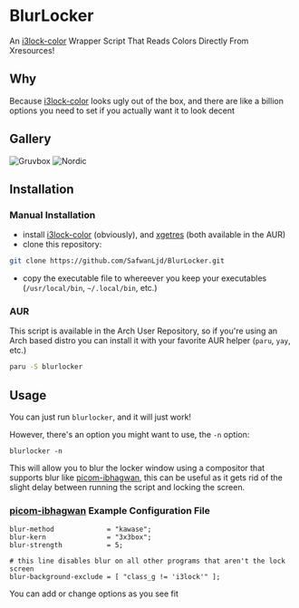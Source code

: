 # BlurLocker
An [i3lock-color](https://github.com/Raymo111/i3lock-color) Wrapper Script That Reads Colors Directly From Xresources!

## Why
Because [i3lock-color](https://github.com/Raymo111/i3lock-color) looks ugly out of the box, and there are like a billion options you need to set if you actually want it to look decent

## Gallery
![Gruvbox](https://i.imgur.com/Klc78j5.png)
![Nordic](https://i.imgur.com/lfUCcnW.png)

## Installation

### Manual Installation
* install [i3lock-color](https://github.com/Raymo111/i3lock-color) (obviously), and [xgetres](https://github.com/tamirzb/xgetres) (both available in the AUR)
* clone this repository:
```bash
git clone https://github.com/SafwanLjd/BlurLocker.git
```
* copy the executable file to whereever you keep your executables (`/usr/local/bin`, `~/.local/bin`, etc.)


### AUR
This script is available in the Arch User Repository, so if you're using an Arch based distro you can install it with your favorite AUR helper (`paru`, `yay`, etc.)
```bash
paru -S blurlocker
```

## Usage
You can just run `blurlocker`, and it will just work!

However, there's an option you might want to use, the `-n` option:
```
blurlocker -n
```
This will allow you to blur the locker window using a compositor that supports blur like [picom-ibhagwan](https://github.com/ibhagwan/picom), this can be useful as it gets rid of the slight delay between running the script and locking the screen.

### [picom-ibhagwan](https://github.com/ibhagwan/picom) Example Configuration File
```
blur-method             = "kawase";
blur-kern               = "3x3box";
blur-strength           = 5;

# this line disables blur on all other programs that aren't the lock screen
blur-background-exclude = [ "class_g != 'i3lock'" ];
```

You can add or change options as you see fit
